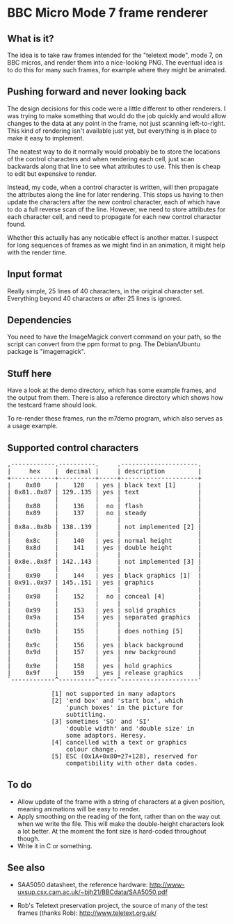 BBC Micro Mode 7 frame renderer
===============================

What is it?
-----------

The idea is to take raw frames intended for the "teletext mode", mode 7, 
on BBC micros, and render them into a nice-looking PNG. The eventual 
idea is to do this for many such frames, for example where they might be 
animated.

Pushing forward and never looking back
--------------------------------------

The design decisions for this code were a little different to other 
renderers. I was trying to make something that would do the job quickly 
and would allow changes to the data at any point in the frame, not just 
scanning left-to-right. This kind of rendering isn't available just yet,
but everything is in place to make it easy to implement.

The neatest way to do it normally would probably 
be to store the locations of the control characters and when rendering 
each cell, just scan backwards along that line to see what attributes to 
use. This then is cheap to edit but expensive to render.

Instead, my code, when a control character is written, will then 
propagate the attributes along the line for later rendering. This stops 
us having to then update the characters after the new control character, 
each of which have to do a full reverse scan of the line. However, we 
need to store attributes for each character cell, and need to propagate 
for each new control character found.

Whether this actually has any noticable effect is another matter. I 
suspect for long sequences of frames as we might find in an animation, 
it might help with the render time.

Input format
------------

Really simple, 25 lines of 40 characters, in the original character set. 
Everything beyond 40 characters or after 25 lines is ignored.

Dependencies
------------

You need to have the ImageMagick convert command on your path, so the
script can convert from the ppm format to png. The Debian/Ubuntu
package is "imagemagick".

Stuff here
----------

Have a look at the demo directory, which has some example frames, and 
the output from them. There is also a reference directory which shows 
how the testcard frame should look.

To re-render these frames, run the m7demo program, which also serves
as a usage example.

Supported control characters
----------------------------

<pre>
,------------.----------.     .---------------------.
|     hex    |  decimal |     | description         |
+------------+----------+-----+---------------------+
|    0x80    |    128   | yes | black text [1]      |
| 0x81..0x87 | 129..135 | yes | text                |
|            |          |     |                     |
|    0x88    |    136   |  no | flash               |
|    0x89    |    137   |  no | steady              |
|            |          |     |                     |
| 0x8a..0x8b | 138..139 |     | not implemented [2] |
|            |          |     |                     |
|    0x8c    |    140   | yes | normal height       |
|    0x8d    |    141   | yes | double height       |
|            |          |     |                     |
| 0x8e..0x8f | 142..143 |     | not implemented [3] |
|            |          |     |                     |
|    0x90    |    144   | yes | black graphics [1]  |
| 0x91..0x97 | 145..151 | yes | graphics            |
|            |          |     |                     |
|    0x98    |    152   |  no | conceal [4]         |
|            |          |     |                     |
|    0x99    |    153   | yes | solid graphics      |
|    0x9a    |    154   | yes | separated graphics  |
|            |          |     |                     |
|    0x9b    |    155   |     | does nothing [5]    |
|            |          |     |                     | 
|    0x9c    |    156   | yes | black background    |
|    0x9d    |    157   | yes | new background      |
|            |          |     |                     |
|    0x9e    |    158   | yes | hold graphics       |
|    0x9f    |    159   | yes | release graphics    |
`------------^----------^-----^---------------------'

            [1] not supported in many adaptors
            [2] 'end box' and 'start box', which
                'punch boxes' in the picture for 
                subtitling.
            [3] sometimes 'SO' and 'SI'
                'double width' and 'double size' in
                some adaptors. Heresy.
            [4] cancelled with a text or graphics
                colour change.
            [5] ESC (0x1A+0x80=27+128), reserved for
                compatibility with other data codes.
</pre>

To do
-----

* Allow update of the frame with a string of characters
  at a given position, meaning animations will be easy
  to render.
* Apply smoothing on the reading of the font, rather than
  on the way out when we write the file. This will make
  the double-height characters look a lot better. At the
  moment the font size is hard-coded throughout though.
* Write it in C or something.

See also
--------

* SAA5050 datasheet, the reference hardware:
  http://www-uxsup.csx.cam.ac.uk/~bjh21/BBCdata/SAA5050.pdf

* Rob's Teletext preservation project, the source of many of the test 
  frames (thanks Rob): http://www.teletext.org.uk/
